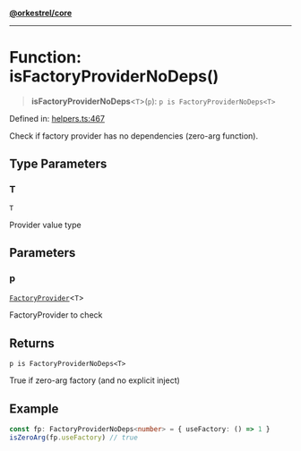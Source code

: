[**@orkestrel/core**](../index.md)

***

# Function: isFactoryProviderNoDeps()

> **isFactoryProviderNoDeps**\<`T`\>(`p`): `p is FactoryProviderNoDeps<T>`

Defined in: [helpers.ts:467](https://github.com/orkestrel/core/blob/36bb4ac962a6eb83d3b3b7e1d15ed7b2fd751427/src/helpers.ts#L467)

Check if factory provider has no dependencies (zero-arg function).

## Type Parameters

### T

`T`

Provider value type

## Parameters

### p

[`FactoryProvider`](../type-aliases/FactoryProvider.md)\<`T`\>

FactoryProvider to check

## Returns

`p is FactoryProviderNoDeps<T>`

True if zero-arg factory (and no explicit inject)

## Example

```ts
const fp: FactoryProviderNoDeps<number> = { useFactory: () => 1 }
isZeroArg(fp.useFactory) // true
```
